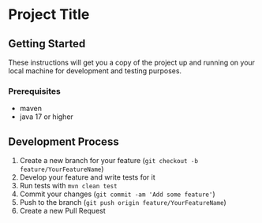 # Project Title

## Getting Started

These instructions will get you a copy of the project up and running on your local machine for development and testing purposes.

### Prerequisites

- maven
- java 17 or higher


## Development Process

1. Create a new branch for your feature (`git checkout -b feature/YourFeatureName`)
2. Develop your feature and write tests for it
3. Run tests with `mvn clean test`
4. Commit your changes (`git commit -am 'Add some feature'`)
5. Push to the branch (`git push origin feature/YourFeatureName`)
6. Create a new Pull Request

